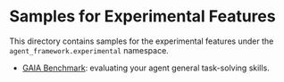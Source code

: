 # Samples for Experimental Features

This directory contains samples for the experimental features
under the `agent_framework.experimental` namespace.

- [GAIA Benchmark](./gaia/): evaluating your agent general task-solving skills.
